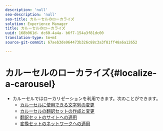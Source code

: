```yaml
---
description: 'null'
seo-description: 'null'
seo-title: カルーセルのローカライズ
solution: Experience Manager
title: カルーセルのローカライズ
uuid: 168b061d- dc60-4a4a- b6f7-154a3f81dc00
translation-type: tm+mt
source-git-commit: 67aeb3de964473b326c88c3a3f81ff48a6a12652

---
```



# カルーセルのローカライズ{#localize-a-carousel}

* カルーセルではローカリゼーションを利用できます。次のことができます。
   * [カルーセルに使用できる文字列の変更](/help/using/c-settings-other/c-translation-sets/c-localize-strings.md#section_l2z_hkn_xz)
   * [カルーセルの翻訳セットの作成と変更](/help/using/c-settings-other/c-translation-sets/t-create-modify-translation-sets.md)
   * [翻訳セットのサイトへの適用](/help/using/c-settings-other/c-translation-sets/t-apply-a-translation-set-to-a-site.md)
   * [変換セットのネットワークへの適用](/help/using/c-settings-other/c-translation-sets/t-apply-a-translation-set-to-a-network.md)

